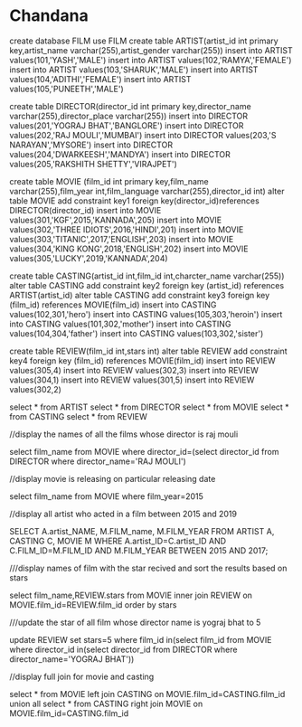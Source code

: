 # Chandana
create  database FILM
use FILM
create table ARTIST(artist_id int primary key,artist_name varchar(255),artist_gender varchar(255))
insert into ARTIST values(101,'YASH','MALE')
insert into ARTIST values(102,'RAMYA','FEMALE')
insert into ARTIST values(103,'SHARUK','MALE')
insert into ARTIST values(104,'ADITHI','FEMALE')
insert into ARTIST values(105,'PUNEETH','MALE')

create table DIRECTOR(director_id int primary key,director_name varchar(255),director_place varchar(255))
insert into DIRECTOR values(201,'YOGRAJ BHAT','BANGLORE')
insert into DIRECTOR values(202,'RAJ MOULI','MUMBAI')
insert into DIRECTOR values(203,'S NARAYAN','MYSORE')
insert into DIRECTOR values(204,'DWARKEESH','MANDYA')
insert into DIRECTOR values(205,'RAKSHITH SHETTY','VIRAJPET')

create table MOVIE (film_id int primary key,film_name varchar(255),film_year int,film_language varchar(255),director_id int)
alter table MOVIE add constraint key1 foreign key(director_id)references DIRECTOR(director_id)
insert into MOVIE values(301,'KGF',2015,'KANNADA',205)
insert into MOVIE values(302,'THREE IDIOTS',2016,'HINDI',201)
insert into MOVIE values(303,'TITANIC',2017,'ENGLISH',203)
insert into MOVIE values(304,'KING KONG',2018,'ENGLISH',202)
insert into MOVIE values(305,'LUCKY',2019,'KANNADA',204)

create table CASTING(artist_id int,film_id int,charcter_name varchar(255))
alter table CASTING add constraint key2 foreign key (artist_id) references ARTIST(artist_id)
alter table CASTING add constraint key3 foreign key (film_id) references MOVIE(film_id)
insert into CASTING values(102,301,'hero')
insert into CASTING values(105,303,'heroin')
insert into CASTING values(101,302,'mother')
insert into CASTING values(104,304,'father')
insert into CASTING values(103,302,'sister')


create table REVIEW(film_id int,stars int)
alter table REVIEW add constraint key4 foreign key (film_id) references MOVIE(film_id)
insert into REVIEW values(305,4)
insert into REVIEW values(302,3)
insert into REVIEW values(304,1)
insert into REVIEW values(301,5)
insert into REVIEW values(302,2)



select * from ARTIST
select * from DIRECTOR
select * from MOVIE
select * from CASTING
select * from REVIEW

//display the names of all the films whose director is raj mouli

select film_name
from MOVIE
where director_id=(select director_id
from DIRECTOR
where director_name='RAJ MOULI')

//display movie is releasing on particular releasing date

select film_name 
from MOVIE
where film_year=2015

//display all artist who acted in a film between 2015 and 2019

SELECT A.artist_NAME,  M.FILM_name, M.FILM_YEAR 
FROM ARTIST A, CASTING C, MOVIE M
WHERE A.artist_ID=C.artist_ID 
AND C.FILM_ID=M.FILM_ID 
AND M.FILM_YEAR  BETWEEN 2015 AND 2017;

///display names of film with the star recived and sort the results based on stars

 select film_name,REVIEW.stars
 from MOVIE
 inner join REVIEW on MOVIE.film_id=REVIEW.film_id
 order by stars
 
 ///update the star of all film whose director name is yograj bhat to 5
 
update REVIEW 
set stars=5
where film_id in(select film_id
from MOVIE where director_id in(select director_id
from DIRECTOR where director_name='YOGRAJ BHAT'))

//display full join for movie and casting

select * from MOVIE
left join CASTING
on MOVIE.film_id=CASTING.film_id
union all
select * from CASTING
right join MOVIE
on MOVIE.film_id=CASTING.film_id



 
 



